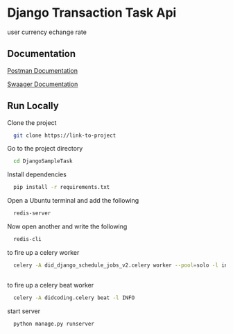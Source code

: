
# Django Transaction Task Api

user currency echange rate



## Documentation

[Postman Documentation](https://documenter.getpostman.com/view/19588926/2s9YXb8Qw9)

[Swaager Documentation](http://localhost:8000/api/v1/swagger/schema)


## Run Locally

Clone the project

```bash
  git clone https://link-to-project
```

Go to the project directory

```bash
  cd DjangoSampleTask
```

Install dependencies

```bash
  pip install -r requirements.txt
```

Open a Ubuntu terminal and add the following

```bash
  redis-server
```

Now open another and write the following

```bash
  redis-cli
```

to fire up a celery worker

```bash
  celery -A did_django_schedule_jobs_v2.celery worker --pool=solo -l info
 
```

to fire up a celery beat worker

```bash
  celery -A didcoding.celery beat -l INFO
```

start server

```bash
  python manage.py runserver
```



